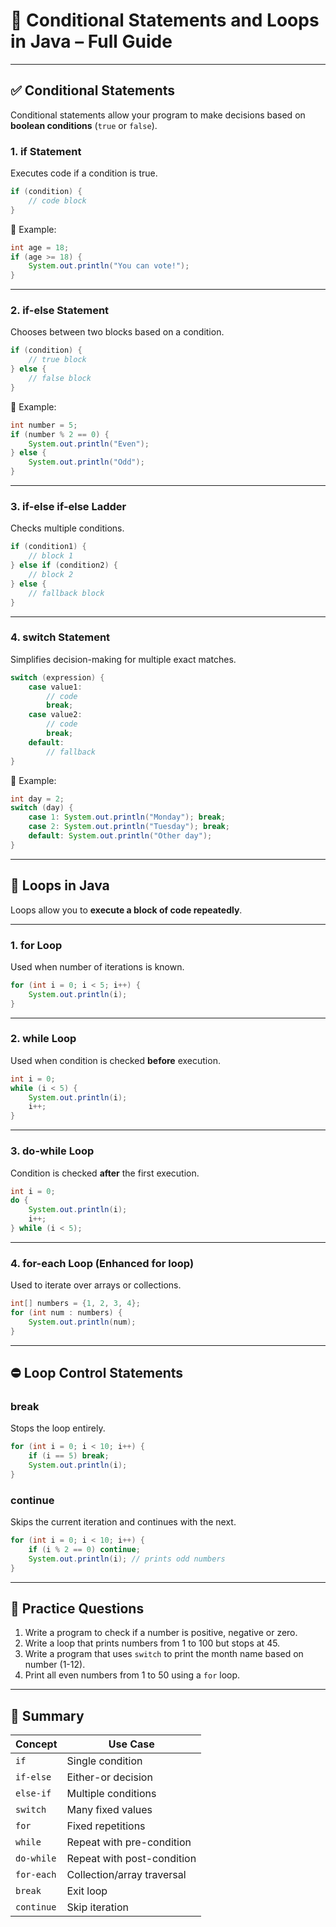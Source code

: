 
# 🔁 Conditional Statements and Loops in Java – Full Guide

---

## ✅ Conditional Statements

Conditional statements allow your program to make decisions based on **boolean conditions** (`true` or `false`).

### 1. if Statement
Executes code if a condition is true.

```java
if (condition) {
    // code block
}
```

🔸 Example:
```java
int age = 18;
if (age >= 18) {
    System.out.println("You can vote!");
}
```

---

### 2. if-else Statement
Chooses between two blocks based on a condition.

```java
if (condition) {
    // true block
} else {
    // false block
}
```

🔸 Example:
```java
int number = 5;
if (number % 2 == 0) {
    System.out.println("Even");
} else {
    System.out.println("Odd");
}
```

---

### 3. if-else if-else Ladder
Checks multiple conditions.

```java
if (condition1) {
    // block 1
} else if (condition2) {
    // block 2
} else {
    // fallback block
}
```

---

### 4. switch Statement
Simplifies decision-making for multiple exact matches.

```java
switch (expression) {
    case value1:
        // code
        break;
    case value2:
        // code
        break;
    default:
        // fallback
}
```

🔸 Example:
```java
int day = 2;
switch (day) {
    case 1: System.out.println("Monday"); break;
    case 2: System.out.println("Tuesday"); break;
    default: System.out.println("Other day");
}
```

---

## 🔁 Loops in Java

Loops allow you to **execute a block of code repeatedly**.

---

### 1. for Loop
Used when number of iterations is known.

```java
for (int i = 0; i < 5; i++) {
    System.out.println(i);
}
```

---

### 2. while Loop
Used when condition is checked **before** execution.

```java
int i = 0;
while (i < 5) {
    System.out.println(i);
    i++;
}
```

---

### 3. do-while Loop
Condition is checked **after** the first execution.

```java
int i = 0;
do {
    System.out.println(i);
    i++;
} while (i < 5);
```

---

### 4. for-each Loop (Enhanced for loop)
Used to iterate over arrays or collections.

```java
int[] numbers = {1, 2, 3, 4};
for (int num : numbers) {
    System.out.println(num);
}
```

---

## ⛔ Loop Control Statements

### break
Stops the loop entirely.

```java
for (int i = 0; i < 10; i++) {
    if (i == 5) break;
    System.out.println(i);
}
```

### continue
Skips the current iteration and continues with the next.

```java
for (int i = 0; i < 10; i++) {
    if (i % 2 == 0) continue;
    System.out.println(i); // prints odd numbers
}
```

---

## 🧪 Practice Questions

1. Write a program to check if a number is positive, negative or zero.
2. Write a loop that prints numbers from 1 to 100 but stops at 45.
3. Write a program that uses `switch` to print the month name based on number (1-12).
4. Print all even numbers from 1 to 50 using a `for` loop.

---

## 📝 Summary

| Concept       | Use Case                                      |
|---------------|-----------------------------------------------|
| `if`          | Single condition                              |
| `if-else`     | Either-or decision                            |
| `else-if`     | Multiple conditions                           |
| `switch`      | Many fixed values                             |
| `for`         | Fixed repetitions                             |
| `while`       | Repeat with pre-condition                     |
| `do-while`    | Repeat with post-condition                    |
| `for-each`    | Collection/array traversal                    |
| `break`       | Exit loop                                     |
| `continue`    | Skip iteration                                |
